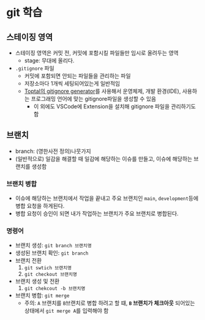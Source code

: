 # git 학습

## 스테이징 영역

- 스테이징 영역은 커밋 전, 커밋에 포함시킬 파일들만 임시로 올려두는 영역
  - stage: 무대에 올리다.
- `.gitignore` 파일
  - 커밋에 포함되면 안되는 파일들을 관리하는 파일
  - 저장소마다 1개씩 세팅되어있는게 일반적임
  - [Toptal의 gitignore generator](https://www.toptal.com/developers/gitignore)를 사용해서 운영체제, 개발 환경(IDE), 사용하는 프로그래밍 언어에 맞는 gitignore파일을 생성할 수 있음
    - 이 외에도 VSCode에 Extension을 설치해 gitignore 파일을 관리하기도 함

## 브랜치

- branch: (영한사전 정의)나뭇가지
- (일반적으로) 일감을 해결할 때 일감에 해당하는 이슈를 만들고, 이슈에 해당하는 브랜치를 생성함

### 브랜치 병합

- 이슈에 해당하는 브랜치에서 작업을 끝내고 주요 브랜치인 `main`, `development`등에 병합 요청을 하게된다.
- 병합 요청이 승인이 되면 내가 작업하는 브랜치가 주요 브랜치로 병합된다.

### 명령어

- 브랜치 생성: `git branch 브랜치명`
- 생성된 브랜치 확인: `git branch`
- 브랜치 전환
  1. `git swtich 브랜치명`
  2. `git checkout 브랜치명`
- 브랜치 생성 및 전환
  1. `git chekcout -b 브랜치명`
- 브랜치 병합: `git merge`
  - 주의: `A` 브랜치를 `B`브랜치로 병합 하려고 할 떄, **`B` 브랜치가 체크아웃** 되어있는 상태에서 `git merge A`를 입력해야 함
